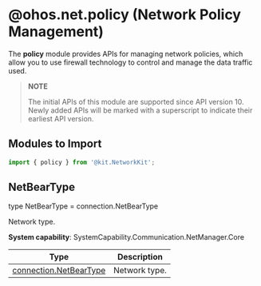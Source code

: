 # @ohos.net.policy (Network Policy Management)

The **policy** module provides APIs for managing network policies, which allow you to use firewall technology to control and manage the data traffic used.

> **NOTE**
>
> The initial APIs of this module are supported since API version 10. Newly added APIs will be marked with a superscript to indicate their earliest API version.


## Modules to Import

```ts
import { policy } from '@kit.NetworkKit';
```

## NetBearType

type NetBearType = connection.NetBearType

Network type.

**System capability**: SystemCapability.Communication.NetManager.Core

| Type  | Description                                                        |
| ------ | ------------------------------------------------------------ |
| [connection.NetBearType](./js-apis-net-connection.md#netbeartype) | Network type.|
